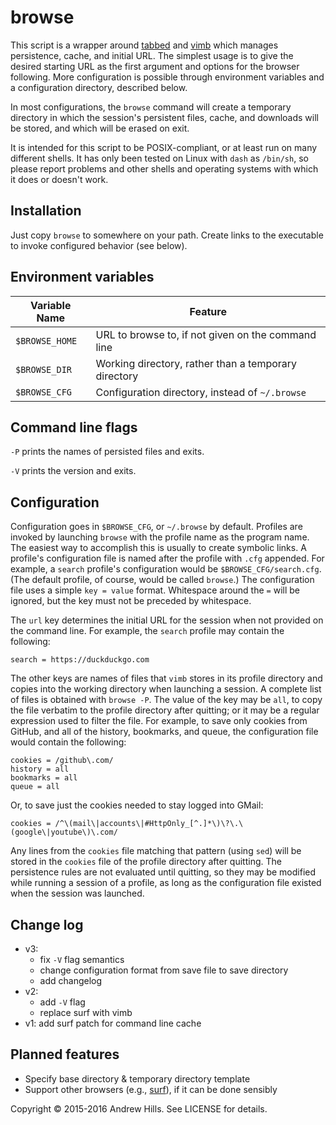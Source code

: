 # browse

This script is a wrapper around [tabbed](http://tools.suckless.org/tabbed/) and
[vimb](https://github.com/fanglingsu/vimb/) which manages persistence, cache,
and initial URL. The simplest usage is to give the desired starting URL as the
first argument and options for the browser following. More configuration is
possible through environment variables and a configuration directory, described
below.

In most configurations, the `browse` command will create a temporary directory
in which the session's persistent files, cache, and downloads will be stored,
and which will be erased on exit.

It is intended for this script to be POSIX-compliant, or at least run on many
different shells. It has only been tested on Linux with `dash` as `/bin/sh`, so
please report problems and other shells and operating systems with which it
does or doesn't work.

## Installation

Just copy `browse` to somewhere on your path. Create links to the executable to
invoke configured behavior (see below).

## Environment variables

| Variable Name  | Feature                                              |
| -------------- | ---------------------------------------------------- |
| `$BROWSE_HOME` | URL to browse to, if not given on the command line   |
| `$BROWSE_DIR`  | Working directory, rather than a temporary directory |
| `$BROWSE_CFG`  | Configuration directory, instead of `~/.browse`      |

## Command line flags

`-P` prints the names of persisted files and exits.

`-V` prints the version and exits.

## Configuration

Configuration goes in `$BROWSE_CFG`, or `~/.browse` by default. Profiles are
invoked by launching `browse` with the profile name as the program name. The
easiest way to accomplish this is usually to create symbolic links. A profile's
configuration file is named after the profile with `.cfg` appended. For example,
a `search` profile's configuration would be `$BROWSE_CFG/search.cfg`. (The
default profile, of course, would be called `browse`.) The configuration file
uses a simple `key = value` format. Whitespace around the `=` will be ignored,
but the key must not be preceded by whitespace.

The `url` key determines the initial URL for the session when not provided on
the command line. For example, the `search` profile may contain the following:
```
search = https://duckduckgo.com
```
The other keys are names of files that `vimb` stores in its profile directory
and copies into the working directory when launching a session. A complete list
of files is obtained with `browse -P`. The value of the key may be `all`, to
copy the file verbatim to the profile directory after quitting; or it may be a
regular expression used to filter the file. For example, to save only cookies
from GitHub, and all of the history, bookmarks, and queue, the configuration
file would contain the following:
```
cookies = /github\.com/
history = all
bookmarks = all
queue = all
```
Or, to save just the cookies needed to stay logged into GMail:
```
cookies = /^\(mail\|accounts\|#HttpOnly_[^.]*\)\?\.\(google\|youtube\)\.com/
```
Any lines from the `cookies` file matching that pattern (using `sed`) will be
stored in the `cookies` file of the profile directory after quitting. The
persistence rules are not evaluated until quitting, so they may be modified
while running a session of a profile, as long as the configuration file existed
when the session was launched.

## Change log

- v3:
  - fix `-V` flag semantics
  - change configuration format from save file to save directory
  - add changelog
- v2:
  - add `-V` flag
  - replace surf with vimb
- v1: add surf patch for command line cache

## Planned features

- Specify base directory & temporary directory template
- Support other browsers (e.g., [surf](http://surf.suckless.org/)), if it can be done sensibly

Copyright © 2015-2016 Andrew Hills. See LICENSE for details.
